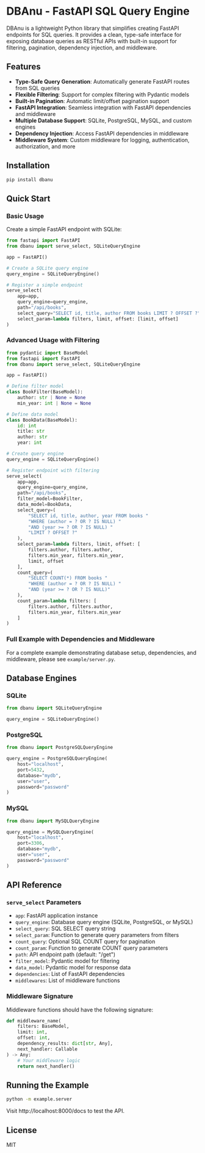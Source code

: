 # DBAnu - FastAPI SQL Query Engine

DBAnu is a lightweight Python library that simplifies creating FastAPI endpoints for SQL queries. It provides a clean, type-safe interface for exposing database queries as RESTful APIs with built-in support for filtering, pagination, dependency injection, and middleware.

## Features

- **Type-Safe Query Generation**: Automatically generate FastAPI routes from SQL queries
- **Flexible Filtering**: Support for complex filtering with Pydantic models
- **Built-in Pagination**: Automatic limit/offset pagination support
- **FastAPI Integration**: Seamless integration with FastAPI dependencies and middleware
- **Multiple Database Support**: SQLite, PostgreSQL, MySQL, and custom engines
- **Dependency Injection**: Access FastAPI dependencies in middleware
- **Middleware System**: Custom middleware for logging, authentication, authorization, and more

## Installation

```bash
pip install dbanu
```

## Quick Start

### Basic Usage

Create a simple FastAPI endpoint with SQLite:

```python
from fastapi import FastAPI
from dbanu import serve_select, SQLiteQueryEngine

app = FastAPI()

# Create a SQLite query engine
query_engine = SQLiteQueryEngine()

# Register a simple endpoint
serve_select(
    app=app,
    query_engine=query_engine,
    path="/api/books",
    select_query="SELECT id, title, author FROM books LIMIT ? OFFSET ?",
    select_param=lambda filters, limit, offset: [limit, offset]
)
```

### Advanced Usage with Filtering

```python
from pydantic import BaseModel
from fastapi import FastAPI
from dbanu import serve_select, SQLiteQueryEngine

app = FastAPI()

# Define filter model
class BookFilter(BaseModel):
    author: str | None = None
    min_year: int | None = None

# Define data model
class BookData(BaseModel):
    id: int
    title: str
    author: str
    year: int

# Create query engine
query_engine = SQLiteQueryEngine()

# Register endpoint with filtering
serve_select(
    app=app,
    query_engine=query_engine,
    path="/api/books",
    filter_model=BookFilter,
    data_model=BookData,
    select_query=(
        "SELECT id, title, author, year FROM books "
        "WHERE (author = ? OR ? IS NULL) "
        "AND (year >= ? OR ? IS NULL) "
        "LIMIT ? OFFSET ?"
    ),
    select_param=lambda filters, limit, offset: [
        filters.author, filters.author,
        filters.min_year, filters.min_year,
        limit, offset
    ],
    count_query=(
        "SELECT COUNT(*) FROM books "
        "WHERE (author = ? OR ? IS NULL) "
        "AND (year >= ? OR ? IS NULL)"
    ),
    count_param=lambda filters: [
        filters.author, filters.author,
        filters.min_year, filters.min_year
    ]
)
```

### Full Example with Dependencies and Middleware

For a complete example demonstrating database setup, dependencies, and middleware, please see `example/server.py`.

## Database Engines

### SQLite

```python
from dbanu import SQLiteQueryEngine

query_engine = SQLiteQueryEngine()
```

### PostgreSQL

```python
from dbanu import PostgreSQLQueryEngine

query_engine = PostgreSQLQueryEngine(
    host="localhost",
    port=5432,
    database="mydb",
    user="user",
    password="password"
)
```

### MySQL

```python
from dbanu import MySQLQueryEngine

query_engine = MySQLQueryEngine(
    host="localhost",
    port=3306,
    database="mydb",
    user="user",
    password="password"
)
```

## API Reference

### `serve_select` Parameters

- `app`: FastAPI application instance
- `query_engine`: Database query engine (SQLite, PostgreSQL, or MySQL)
- `select_query`: SQL SELECT query string
- `select_param`: Function to generate query parameters from filters
- `count_query`: Optional SQL COUNT query for pagination
- `count_param`: Function to generate COUNT query parameters
- `path`: API endpoint path (default: "/get")
- `filter_model`: Pydantic model for filtering
- `data_model`: Pydantic model for response data
- `dependencies`: List of FastAPI dependencies
- `middlewares`: List of middleware functions

### Middleware Signature

Middleware functions should have the following signature:

```python
def middleware_name(
    filters: BaseModel,
    limit: int,
    offset: int,
    dependency_results: dict[str, Any],
    next_handler: Callable
) -> Any:
    # Your middleware logic
    return next_handler()
```

## Running the Example

```bash
python -m example.server
```

Visit http://localhost:8000/docs to test the API.

## License

MIT
